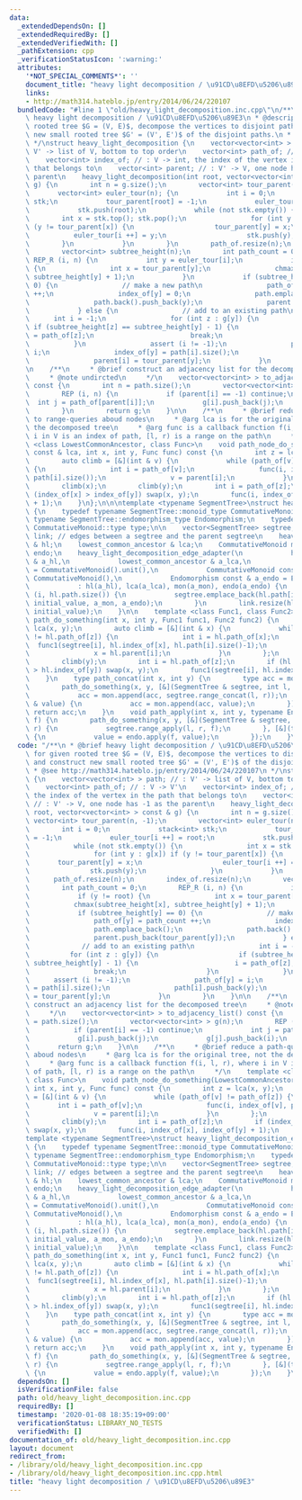 ```yaml
---
data:
  _extendedDependsOn: []
  _extendedRequiredBy: []
  _extendedVerifiedWith: []
  _pathExtension: cpp
  _verificationStatusIcon: ':warning:'
  attributes:
    '*NOT_SPECIAL_COMMENTS*': ''
    document_title: "heavy light decomposition / \u91CD\u8EFD\u5206\u89E3"
    links:
    - http://math314.hateblo.jp/entry/2014/06/24/220107
  bundledCode: "#line 1 \"old/heavy_light_decomposition.inc.cpp\"\n/**\n * @brief\
    \ heavy light decomposition / \u91CD\u8EFD\u5206\u89E3\n * @description for given\
    \ rooted tree $G = (V, E)$, decompose the vertices to disjoint paths, and construct\
    \ new small rooted tree $G' = (V', E')$ of the disjoint paths.\n * @see http://math314.hateblo.jp/entry/2014/06/24/220107\n\
    \ */\nstruct heavy_light_decomposition {\n    vector<vector<int> > path; // :\
    \ V' -> list of V, bottom to top order\n    vector<int> path_of; // : V -> V'\n\
    \    vector<int> index_of; // : V -> int, the index of the vertex in the path\
    \ that belongs to\n    vector<int> parent; // : V' -> V, one node has -1 as the\
    \ parent\n    heavy_light_decomposition(int root, vector<vector<int> > const &\
    \ g) {\n        int n = g.size();\n        vector<int> tour_parent(n, -1);\n \
    \       vector<int> euler_tour(n); {\n            int i = 0;\n            stack<int>\
    \ stk;\n            tour_parent[root] = -1;\n            euler_tour[i ++] = root;\n\
    \            stk.push(root);\n            while (not stk.empty()) {\n        \
    \        int x = stk.top(); stk.pop();\n                for (int y : g[x]) if\
    \ (y != tour_parent[x]) {\n                    tour_parent[y] = x;\n         \
    \           euler_tour[i ++] = y;\n                    stk.push(y);\n        \
    \        }\n            }\n        }\n        path_of.resize(n);\n        index_of.resize(n);\n\
    \        vector<int> subtree_height(n);\n        int path_count = 0;\n       \
    \ REP_R (i, n) {\n            int y = euler_tour[i];\n            if (y != root)\
    \ {\n                int x = tour_parent[y];\n                chmax(subtree_height[x],\
    \ subtree_height[y] + 1);\n            }\n            if (subtree_height[y] ==\
    \ 0) {\n                // make a new path\n                path_of[y] = path_count\
    \ ++;\n                index_of[y] = 0;\n                path.emplace_back();\n\
    \                path.back().push_back(y);\n                parent.push_back(tour_parent[y]);\n\
    \            } else {\n                // add to an existing path\n          \
    \      int i = -1;\n                for (int z : g[y]) {\n                   \
    \ if (subtree_height[z] == subtree_height[y] - 1) {\n                        i\
    \ = path_of[z];\n                        break;\n                    }\n     \
    \           }\n                assert (i != -1);\n                path_of[y] =\
    \ i;\n                index_of[y] = path[i].size();\n                path[i].push_back(y);\n\
    \                parent[i] = tour_parent[y];\n            }\n        }\n    }\n\
    \n    /**\n     * @brief construct an adjacency list for the decomposed tree\n\
    \     * @note undircted\n     */\n    vector<vector<int> > to_adjacency_list()\
    \ const {\n        int n = path.size();\n        vector<vector<int> > g(n);\n\
    \        REP (i, n) {\n            if (parent[i] == -1) continue;\n          \
    \  int j = path_of[parent[i]];\n            g[i].push_back(j);\n            g[j].push_back(i);\n\
    \        }\n        return g;\n    }\n\n    /**\n     * @brief reduce a path-query\
    \ to range-queries aboud nodes\n     * @arg lca is for the original tree, not\
    \ the decomposed tree\n     * @arg func is a callback function f(i, l, r), where\
    \ i in V is an index of path, [l, r) is a range on the path\n     */\n    template\
    \ <class LowestCommonAncestor, class Func>\n    void path_node_do_something(LowestCommonAncestor\
    \ const & lca, int x, int y, Func func) const {\n        int z = lca(x, y);\n\
    \        auto climb = [&](int & v) {\n            while (path_of[v] != path_of[z])\
    \ {\n                int i = path_of[v];\n                func(i, index_of[v],\
    \ path[i].size());\n                v = parent[i];\n            }\n        };\n\
    \        climb(x);\n        climb(y);\n        int i = path_of[z];\n        if\
    \ (index_of[x] > index_of[y]) swap(x, y);\n        func(i, index_of[x], index_of[y]\
    \ + 1);\n    }\n};\n\n\ntemplate <typename SegmentTree>\nstruct heavy_light_decomposition_edge_adapter\
    \ {\n    typedef typename SegmentTree::monoid_type CommutativeMonoid;\n    typedef\
    \ typename SegmentTree::endomorphism_type Endomorphism;\n    typedef typename\
    \ CommutativeMonoid::type type;\n\n    vector<SegmentTree> segtree;\n    vector<type>\
    \ link; // edges between a segtree and the parent segtree\n    heavy_light_decomposition\
    \ & hl;\n    lowest_common_ancestor & lca;\n    CommutativeMonoid mon;\n    Endomorphism\
    \ endo;\n    heavy_light_decomposition_edge_adapter(\n            heavy_light_decomposition\
    \ & a_hl,\n            lowest_common_ancestor & a_lca,\n            type initial_value\
    \ = CommutativeMonoid().unit(),\n            CommutativeMonoid const & a_mon =\
    \ CommutativeMonoid(),\n            Endomorphism const & a_endo = Endomorphism())\n\
    \            : hl(a_hl), lca(a_lca), mon(a_mon), endo(a_endo) {\n        repeat\
    \ (i, hl.path.size()) {\n            segtree.emplace_back(hl.path[i].size()-1,\
    \ initial_value, a_mon, a_endo);\n        }\n        link.resize(hl.path.size(),\
    \ initial_value);\n    }\n\n    template <class Func1, class Func2>\n    void\
    \ path_do_something(int x, int y, Func1 func1, Func2 func2) {\n        int z =\
    \ lca(x, y);\n        auto climb = [&](int & x) {\n            while (hl.path_of[x]\
    \ != hl.path_of[z]) {\n                int i = hl.path_of[x];\n              \
    \  func1(segtree[i], hl.index_of[x], hl.path[i].size()-1);\n                func2(link[i]);\n\
    \                x = hl.parent[i];\n            }\n        };\n        climb(x);\n\
    \        climb(y);\n        int i = hl.path_of[z];\n        if (hl.index_of[x]\
    \ > hl.index_of[y]) swap(x, y);\n        func1(segtree[i], hl.index_of[x], hl.index_of[y]);\n\
    \    }\n    type path_concat(int x, int y) {\n        type acc = mon.unit();\n\
    \        path_do_something(x, y, [&](SegmentTree & segtree, int l, int r) {\n\
    \            acc = mon.append(acc, segtree.range_concat(l, r));\n        }, [&](type\
    \ & value) {\n            acc = mon.append(acc, value);\n        });\n       \
    \ return acc;\n    }\n    void path_apply(int x, int y, typename Endomorphism::type\
    \ f) {\n        path_do_something(x, y, [&](SegmentTree & segtree, int l, int\
    \ r) {\n            segtree.range_apply(l, r, f);\n        }, [&](type & value)\
    \ {\n            value = endo.apply(f, value);\n        });\n    }\n};\n"
  code: "/**\n * @brief heavy light decomposition / \u91CD\u8EFD\u5206\u89E3\n * @description\
    \ for given rooted tree $G = (V, E)$, decompose the vertices to disjoint paths,\
    \ and construct new small rooted tree $G' = (V', E')$ of the disjoint paths.\n\
    \ * @see http://math314.hateblo.jp/entry/2014/06/24/220107\n */\nstruct heavy_light_decomposition\
    \ {\n    vector<vector<int> > path; // : V' -> list of V, bottom to top order\n\
    \    vector<int> path_of; // : V -> V'\n    vector<int> index_of; // : V -> int,\
    \ the index of the vertex in the path that belongs to\n    vector<int> parent;\
    \ // : V' -> V, one node has -1 as the parent\n    heavy_light_decomposition(int\
    \ root, vector<vector<int> > const & g) {\n        int n = g.size();\n       \
    \ vector<int> tour_parent(n, -1);\n        vector<int> euler_tour(n); {\n    \
    \        int i = 0;\n            stack<int> stk;\n            tour_parent[root]\
    \ = -1;\n            euler_tour[i ++] = root;\n            stk.push(root);\n \
    \           while (not stk.empty()) {\n                int x = stk.top(); stk.pop();\n\
    \                for (int y : g[x]) if (y != tour_parent[x]) {\n             \
    \       tour_parent[y] = x;\n                    euler_tour[i ++] = y;\n     \
    \               stk.push(y);\n                }\n            }\n        }\n  \
    \      path_of.resize(n);\n        index_of.resize(n);\n        vector<int> subtree_height(n);\n\
    \        int path_count = 0;\n        REP_R (i, n) {\n            int y = euler_tour[i];\n\
    \            if (y != root) {\n                int x = tour_parent[y];\n     \
    \           chmax(subtree_height[x], subtree_height[y] + 1);\n            }\n\
    \            if (subtree_height[y] == 0) {\n                // make a new path\n\
    \                path_of[y] = path_count ++;\n                index_of[y] = 0;\n\
    \                path.emplace_back();\n                path.back().push_back(y);\n\
    \                parent.push_back(tour_parent[y]);\n            } else {\n   \
    \             // add to an existing path\n                int i = -1;\n      \
    \          for (int z : g[y]) {\n                    if (subtree_height[z] ==\
    \ subtree_height[y] - 1) {\n                        i = path_of[z];\n        \
    \                break;\n                    }\n                }\n          \
    \      assert (i != -1);\n                path_of[y] = i;\n                index_of[y]\
    \ = path[i].size();\n                path[i].push_back(y);\n                parent[i]\
    \ = tour_parent[y];\n            }\n        }\n    }\n\n    /**\n     * @brief\
    \ construct an adjacency list for the decomposed tree\n     * @note undircted\n\
    \     */\n    vector<vector<int> > to_adjacency_list() const {\n        int n\
    \ = path.size();\n        vector<vector<int> > g(n);\n        REP (i, n) {\n \
    \           if (parent[i] == -1) continue;\n            int j = path_of[parent[i]];\n\
    \            g[i].push_back(j);\n            g[j].push_back(i);\n        }\n \
    \       return g;\n    }\n\n    /**\n     * @brief reduce a path-query to range-queries\
    \ aboud nodes\n     * @arg lca is for the original tree, not the decomposed tree\n\
    \     * @arg func is a callback function f(i, l, r), where i in V is an index\
    \ of path, [l, r) is a range on the path\n     */\n    template <class LowestCommonAncestor,\
    \ class Func>\n    void path_node_do_something(LowestCommonAncestor const & lca,\
    \ int x, int y, Func func) const {\n        int z = lca(x, y);\n        auto climb\
    \ = [&](int & v) {\n            while (path_of[v] != path_of[z]) {\n         \
    \       int i = path_of[v];\n                func(i, index_of[v], path[i].size());\n\
    \                v = parent[i];\n            }\n        };\n        climb(x);\n\
    \        climb(y);\n        int i = path_of[z];\n        if (index_of[x] > index_of[y])\
    \ swap(x, y);\n        func(i, index_of[x], index_of[y] + 1);\n    }\n};\n\n\n\
    template <typename SegmentTree>\nstruct heavy_light_decomposition_edge_adapter\
    \ {\n    typedef typename SegmentTree::monoid_type CommutativeMonoid;\n    typedef\
    \ typename SegmentTree::endomorphism_type Endomorphism;\n    typedef typename\
    \ CommutativeMonoid::type type;\n\n    vector<SegmentTree> segtree;\n    vector<type>\
    \ link; // edges between a segtree and the parent segtree\n    heavy_light_decomposition\
    \ & hl;\n    lowest_common_ancestor & lca;\n    CommutativeMonoid mon;\n    Endomorphism\
    \ endo;\n    heavy_light_decomposition_edge_adapter(\n            heavy_light_decomposition\
    \ & a_hl,\n            lowest_common_ancestor & a_lca,\n            type initial_value\
    \ = CommutativeMonoid().unit(),\n            CommutativeMonoid const & a_mon =\
    \ CommutativeMonoid(),\n            Endomorphism const & a_endo = Endomorphism())\n\
    \            : hl(a_hl), lca(a_lca), mon(a_mon), endo(a_endo) {\n        repeat\
    \ (i, hl.path.size()) {\n            segtree.emplace_back(hl.path[i].size()-1,\
    \ initial_value, a_mon, a_endo);\n        }\n        link.resize(hl.path.size(),\
    \ initial_value);\n    }\n\n    template <class Func1, class Func2>\n    void\
    \ path_do_something(int x, int y, Func1 func1, Func2 func2) {\n        int z =\
    \ lca(x, y);\n        auto climb = [&](int & x) {\n            while (hl.path_of[x]\
    \ != hl.path_of[z]) {\n                int i = hl.path_of[x];\n              \
    \  func1(segtree[i], hl.index_of[x], hl.path[i].size()-1);\n                func2(link[i]);\n\
    \                x = hl.parent[i];\n            }\n        };\n        climb(x);\n\
    \        climb(y);\n        int i = hl.path_of[z];\n        if (hl.index_of[x]\
    \ > hl.index_of[y]) swap(x, y);\n        func1(segtree[i], hl.index_of[x], hl.index_of[y]);\n\
    \    }\n    type path_concat(int x, int y) {\n        type acc = mon.unit();\n\
    \        path_do_something(x, y, [&](SegmentTree & segtree, int l, int r) {\n\
    \            acc = mon.append(acc, segtree.range_concat(l, r));\n        }, [&](type\
    \ & value) {\n            acc = mon.append(acc, value);\n        });\n       \
    \ return acc;\n    }\n    void path_apply(int x, int y, typename Endomorphism::type\
    \ f) {\n        path_do_something(x, y, [&](SegmentTree & segtree, int l, int\
    \ r) {\n            segtree.range_apply(l, r, f);\n        }, [&](type & value)\
    \ {\n            value = endo.apply(f, value);\n        });\n    }\n};\n"
  dependsOn: []
  isVerificationFile: false
  path: old/heavy_light_decomposition.inc.cpp
  requiredBy: []
  timestamp: '2020-01-08 18:35:19+09:00'
  verificationStatus: LIBRARY_NO_TESTS
  verifiedWith: []
documentation_of: old/heavy_light_decomposition.inc.cpp
layout: document
redirect_from:
- /library/old/heavy_light_decomposition.inc.cpp
- /library/old/heavy_light_decomposition.inc.cpp.html
title: "heavy light decomposition / \u91CD\u8EFD\u5206\u89E3"
---
```

